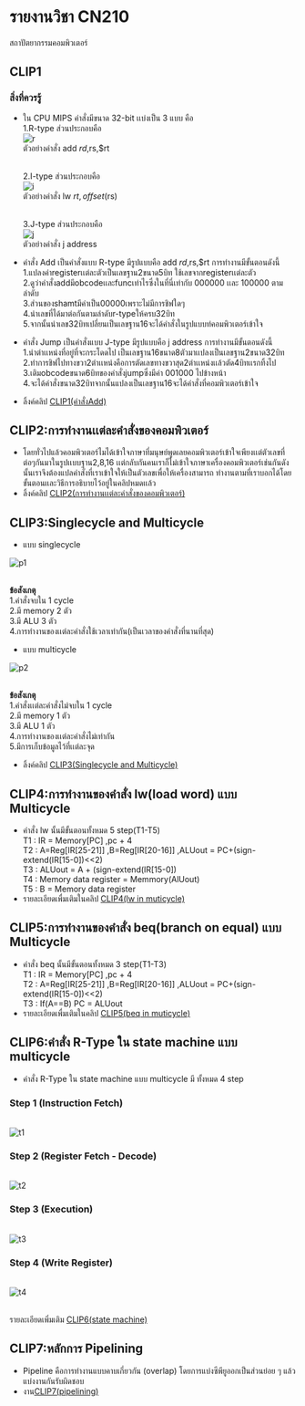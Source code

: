 # รายงานวิชา CN210 
สถาปัตยากรรมคอมพิวเตอร์
## CLIP1
### สิ่งที่ควรรู้
- ใน CPU MIPS คำสั่งมีขนาด 32-bit เเบ่งเป็น 3 แบบ คือ
  <br>1.R-type ส่วนประกอบคือ
  <br>![r](https://lh3.googleusercontent.com/O-jKbPnwE1kc319eqSgEFoVvowAM75rzraNyQaQ7EaIifmswtU0miSSe_YQANMKfA5ZifO8e88lj70E_4219Yh8ccGaURF-8zeZlnRlghcCge-9ggKCAaZ1cyCib8kGbBfDCk8eBKJMHDpQunScyiZrxDtICPeP-64NIsLFAlLjJ3cuHBcYlX4-1zqajmuxns6iQSEWgZwdMPEJuV6YhMVdNu9lEQ6bfQUxmX0d4HNkWTrULOGzKxQucL8dxY6qRxOCuJfRKD-OdpARO_V07fZ0u8bKZYW-jux_7DADeKCj7--EFGNthopxSXXtRlbYZktAldO5cyv--15fm0uGYnXdRUFtH2DawpmwExQO7jzNru3XY8NGbcw6Bobs1EnnlWNZfWZLycmqm515MNaCa3LPttWgb4I9pEwypt96rQCpbm38M6Y4diRrO_UMACCnvUtQQxsjDaUdHHEA0cfFFFrSA9yVqSDkPytNSLz0W1X4NLsizerZ_TEkESngz8pLS1gdk-IgwIynlVmjMXK-wqBKegGJ4qaI-ZmqRnpz9ENL7qHCqnRMHrpfE3i9B1AdxmksT5ULYvUNu7pLdnVW_DlTCd20twUwGdIoNg5oLD03_FFu9C--4v4-NpK6gVG9KJEPJTmVT0eOeO66Nr881XYwGRWt6RrIciX2X0U76ROwcPt1vRy6uMZvJFMD7PhPiwJM-dK6LmY4jB1lGy2gdmUxE3bcPwuLiwbu8uaVfihWe_IJl5jfw=w648-h45-no)
  <br>ตัวอย่างคำสั่ง add $rd,$rs,$rt
  
  <br>2.I-type ส่วนประกอบคือ
  <br>![i](https://lh3.googleusercontent.com/VT9A3AAMsq3w8DXFw9cvQto-FkjkCkByaMYusK3HLjk6KHRs9hPBXyT3GQqRJNJYg34mEkUz_FXS2BuuD5eJIIwzW354_jgF8tvR2fGdfE2L4RwxOZVUrPX5RvFA2OYy_xl55S1yPB-pBPicK2MxJ9sNb2acsEX8MmMr_3QKNoBcYrmkQ2e-5q5l0MfSEo1TptKUWbBKe3vigML-_aICTTBRhfMF-R1TMsKIW7VDzVaUiatF_9ttxuRvL6cp4JXKkrTk0GCKvu49XVhs_r0JSnuVozHFlSC4LyvPEswd2uUoJsPbPiA8-baxma5VqI1SFffioqFG1NBqghSdX5BfPgCyeo1QNcUAgcNRWBbgZiCTwblaYvAYmh6TcebqfSBArH0WPJM6jAKB2VwR8v7DA_E4AfpEenR43JDprCy-5kLj0artT_hjRZqUoZVUoMe9x8KqyNX6SoBUr4V7_THw8Wo2vbWQ0VZvhLJU5WHD00-ulSDz_Xa8O_PvF5_thEKZoyGf5f0FHRcCrdbj_t6CY9-AI_AfvOGA7IHgx0OvfF7MLlQp2yfBrk1NzanvTu9pz4s6MNIeyXj9w2g7y_5bYDvLqn4QG5hF36oeApoVhGpfynBLoZKm-EhBxTJBWMfL-GODKk_V2s83gkkyKWI59-jGPGnZqYoz2VJhYy7TVa-K_2VPwhoGnUXYVhlZ7Uyi8UE7oDMhGwRYMA4tUB7pdI_AitOEY9uk_YYOlHDkGwry7ctHsJBV=w506-h44-no)
  <br>ตัวอย่างคำสั่ง lw $rt,offset($rs)

  <br>3.J-type ส่วนประกอบคือ
  <br>![j](https://lh3.googleusercontent.com/kwa3QMC7w8bMvTl4nfnmgbl4pQDYHOdJp1zpslfg1tHNGW4QTk4VKPTRMKLX2c_qnI1oR9XUCOFxlrSK2bot9384Hbuy230Zn-oLU-LcLIB1lbYDOlitMqe1-s6MzO8yhwVymjfbK_0dLaKIGPy_GFHZ-gtf0hZFrhTvSh8VAlQcp0nUN7aLZEHPIQehszscbTh8W_XuQSm7dyq2Ep1Nny0DI6iVyP4m_DLKoe4VEjdbp82Fbmb9DWPrmAT1Ta12VnIP6dE7nljFWK8UX38N5a_wPlr7nm3qlXEKNbW74pgRBnOgssRTca4qIdAjKtnnsxQwWuWXElVVJisAdhis9bbWilPw5KQmxZwhUfGdtLZ5MV04zS58JSQfg5LLxcw8Byjcvf80ACI46ezGjhQ3fZrl0CeLhAW9V_qDxAUY0RNgIJluzChz-jnq5ftZwcDMeaCJm5UQhTPK7BtZdD8YAwTKGS-xcDVDdVz8C8SWinzyn-AZtSwCyzaxFHK8dyeeCCZxLDwn5c9PuMWMwcHfSjau_pzYzA3Hwax02XbnpD09hcz0hv6O3Wm5i66SBjVy_L9SYFAFHVPdf4Ff8OggnkR1oNZtId9tjlmg5ArhVsL5zWkx8W6YjEQyDOIeeeBzFI1gpRP4pWvf7AB1PoedhK43potmiTsKQV-11Zbmjz9ksCyK8_AMEskzLkg=w336-h42-no) 
  <br>ตัวอย่างคำสั่ง j address
  
- คำสั่ง Add เป็นคำสั่งแบบ R-type มีรูปแบบคือ add $rd,$rs,$rt การทำงานมีขั้นตอนดังนี้
  <br>1.แปลงค่าregisterเเต่ละตัวเป็นเลขฐาน2ขนาด5บิท ใช้เลขจากregisterเเต่ละตัว
  <br>2.ดูว่าคำสั่งaddมีobcodeเเละfuncเท่าไรซึ่งในที่นี่เท่ากับ 000000 เเละ 100000 ตามลำดับ
  <br>3.ส่วนของshamtมีค่าเป็น00000เพราะไม่มีการชิฟใดๆ
  <br>4.นำเลขที่ได้มาต่อกันตามลำดับr-typeให้ครบ32บิท
  <br>5.จากนั้นนำเลข32บิทเปลี่ยนเป็นเลขฐาน16จะได้คำสั่งในรูปแบบท่คอมพิวเตอร์เข้าใจ

- คำสั่ง Jump เป็นคำสั่งแบบ J-type มีรูปแบบคือ j address การทำงานมีขั้นตอนดังนี้
  <br>1.นำตำเเหน่งที่อยู่ที่จะกระโดดไป เป็นเลขฐาน16ขนาด8ตัวมาเเปลงเป็นเลขฐาน2ขนาด32บิท
  <br>2.ทำการชิฟไปทางขวา2ตำเเหน่งคือการตัดเลขทางขวาสุด2ตำเเหน่งเเล้วตัด4บิทเเรกทิ้งไป
  <br>3.เติมobcodeขนาด6บิทของคำสั่งjumpซึ่งมีค่า 001000 ไปข้างหน้า
  <br>4.จะได้คำสั่งขนาด32บิทจากนั้นแปลงเป็นเลขฐาน16จะได้คำสั่งที่คอมพิวเตอร์เข้าใจ
  
- ลิ้งค์คลิป [CLIP1(คำสั่งAdd)](https://youtu.be/TIVSc03Wvfw)


## CLIP2:การทำงานเเต่ละคำสั่งของคอมพิวเตอร์
- โดยทั่วไปแล้วคอมพิวเตอร์ไมได้เข้าใจภาษาที่มนุษย์พูดเลยคอมพิวเตอร์เข้าใจเพียงเเต่ตัวเลขที่ต่อๆกันมาในรูปเเบบฐาน2,8,16
  เเต่กลับกันคนเราก็ไม่เข้าใจภาษาเครื่องคอมพิวเตอร์เช่นกันดังนั้นเราจึงต้องแปลคำสั่งที่เราเข้าใจให้เป็นตัวเลขเพื่อให้เครื่องสามารถ
  ทำงานตามที่เราบอกได้โดยขั้นตอนเเละวิธีการอธิบายไว้อยู่ในคลิปหมดเเล้ว
- ลิ้งค์คลิป [CLIP2(การทำงานเเต่ละคำสั่งของคอมพิวเตอร์)](https://youtu.be/jpOfA3rgDXY)


## CLIP3:Singlecycle and Multicycle

- แบบ singlecycle 

![p1](https://lings2mi.files.wordpress.com/2012/12/figure4-11-mipsdatapathr-lod-beq.gif?w=702&zoom=2)

  <br> **ข้อสังเกตุ**
  <br>1.คำสั่งจบใน 1 cycle
  <br>2.มี memory 2 ตัว
  <br>3.มี ALU 3 ตัว
  <br>4.การทำงานของเเต่ละคำสั่งใช้เวลาเท่ากัน(เป็นเวลาของคำสั่งที่นานที่สุด)
  
- แบบ multicycle
 
![p2](https://camo.githubusercontent.com/3a759f503101d7359e3b9e88a79a64b022814d5a/68747470733a2f2f692e696d6775722e636f6d2f6d5758485770542e706e67)

  <br>**ข้อสังเกตุ**
  <br>1.คำสั่งเเต่ละคำสั่งไม่จบใน 1 cycle
  <br>2.มี memory 1 ตัว
  <br>3.มี ALU 1 ตัว
  <br>4.การทำงานของเเต่ละคำสั่งไม่เท่ากัน
  <br>5.มีการเก็บข้อมูลไว้ที่เเต่ละจุด
  
- ลิ้งค์คลิป [CLIP3(Singlecycle and Multicycle)](https://youtu.be/1derkzmjMsY)
  
## CLIP4:การทำงานของคำสั่ง lw(load word) แบบ Multicycle

- คำสั่ง lw นั้นมีขั้นตอนทั้งหมด 5 step(T1-T5)
  <br>T1 : IR = Memory[PC] ,pc + 4 
  <br>T2 : A=Reg[IR[25-21]] ,B=Reg[IR[20-16]] ,ALUout = PC+(sign-extend(IR[15-0])<<2)
  <br>T3 : ALUout = A + (sign-extend(IR[15-0])
  <br>T4 : Memory data register = Memmory(AlUout)
  <br>T5 : B = Memory data register
- รายละเอียดเพื่มเติมในคลิป [CLIP4(lw in muticycle)](https://youtu.be/800tdD4IBVg)
  
## CLIP5:การทำงานของคำสั่ง beq(branch on equal) แบบ Multicycle

- คำสั่ง beq นั้นมีขั้นตอนทั้งหมด 3 step(T1-T3)
  <br>T1 : IR = Memory[PC] ,pc + 4 
  <br>T2 : A=Reg[IR[25-21]] ,B=Reg[IR[20-16]] ,ALUout = PC+(sign-extend(IR[15-0])<<2)
  <br>T3 : If(A==B) PC = ALUout 
- รายละเอียดเพื่มเติมในคลิป [CLIP5(beq in muticycle)](https://youtu.be/dxRPsdNezaU)

## CLIP6:คำสั่ง R-Type ใน state machine แบบ multicycle

- คำสั่ง R-Type ใน state machine แบบ multicycle มี ทั้งหมด 4 step

### Step 1 (Instruction Fetch)

  <br>![t1](https://lh3.googleusercontent.com/8tdB0rREkOOyEEcEGQn7PNAvX8erVN9G1uOiKIrkDGgRPWKfXEVuyJVjwn_8nAMaBq0iiqtoB3ax2kuHJdAM60qBK7KPt5843zDPH0MR9OR8j-27nqz2oE0SnyCeynHa8_czT_p2CgV3Dk5w6BkZlV8INuiNxqw98udcQkyZGgJRt8KlcH9L1TSrX7fJxRh7g4BSH9HOLXHlHsNj5M5S-uBI6o8qEwGmETF90uKf1u2sja4Qq80jXHWctQlGZT2E86SCe5uByWigp_KA7Ki9kOScyrdKczy1z4IXOA-ZGsEzD75Z97jX_FrgOKuGeGxTBqfEh2-3NZ19A1WJpPca5CDYgzQfkN7O_KQozogd7-lGtRIKSMSJzFAcwTucD8UtmsTmnCwKiDGePg3Y2JsOaI62dA9OBV8L4lQcpyI8ghW2x4y2UteZdn5XFec0YHt5ZAKZqkK6jHO_2ID-YfrcBKO-56vmVVLweavlPGLWUCMLXJpTuC6jYo48SuQ_I6deKcuX_PV-GeJc-FmjtLvMYH7ibbP_zhSlIQXgT45D7mM6xZoZIJuWxxJG9JKDvrOemYj1caC3Qbo4PoagqkQ15M3lntpDf2bMaBwTq5Ow9-YOpXmxhbWv7sGkguh_mNA_WkdHUeoQNcp7_PGeLUgJnz9F35qYPPIdzj8uzKsenBuR2IRRWP2eofT4VZDa7r1WSH6GPaoW6GyCqiTednnVzzXbKMb7qlcuMoFe7L2sLTgPaesMBI_z=w954-h675-no)
  
### Step 2 (Register Fetch - Decode)

  <br>![t2](https://lh3.googleusercontent.com/DwmWnajmWdzc3Fia_hxYjUIAd9AyQKCjIXoK1qw0C1SH_DrN1M5Aa00LE2N71wETTewAjegwakkAypGE89G8HtGdBGqXDHfytfVot7L29Y3iUdQr8wzd5qeObPnGjDi8Wyf64cu_7Jq3LbwHwSj-WCVE4CyV5QODQOx0t2G7VM_cRkrO7BbE1W477f-OHK8vRkNClpeB8FfGy6TZjWHJvkcU5wOuAsp4lr328gzbWzLDmWZ4Z3OHcNsKtJGJyrKvKu-7857o7s_VI7if5j8VGgfz-5xjh-SkYj7-rmQHodGRFX7TElb60egaAl6TVPNNEHKwH3DH4elLoNqqinCH5Ns0Dg8ZEmJ9pRNrht5W3wn2IesxWXVlZS3y6I-SyHkOCNj3EEymOR_K5GIb5LrhSawOy2frhXjU4iPudN8-nHeq39Dg9B0EScWRZDrNu7W0yeoQRBr6c1ftfK0EWgWFJ0OfBNj7JQMtEpGrddQjuRTjEPh_lx4iMmxLRylud5GClh-f2OLDsDknN4a5t-gtZudkxU1_V0xS2GMwU-MUOrdiMWRi-pYszEOSAUadh0oUULInlZ_utg_tJl9FUH3-ORR9tyJOjajgTc8LpAN4-E3NoPTKVnuti_M_67WXYN9P31KrEzjy1Z0-8la7R1BQ1aFp5f2gb_rr5pZ-tubQVTSyipW6lRSCqvM9VKYRNVVlo7rb_JH5pUiz6wkAn4yDxW7h_gcUVzYvHyntvht8G-ZjMQF-mHht=w771-h578-no)
  
### Step 3 (Execution)

  <br>![t3](https://lh3.googleusercontent.com/qMS0auswq1YYhOSlPAfJnbrgp1RyCRuhs_PTcfFnXGlEANmliM3k6il9xE7yuOJTzUNS_FcLqfLdaCmFsIHmFTb0b9cjojqUpn02P9X8yWIEmXgkixC6o0GjO38t9dZ-zH7YKKvlVcE7bp1cWQWX7BBAWfyTU4DNBh8-PerquiHvoTmSZqJuuMykeIv8-6gyzeJbOy9JOQTxpbOtB_SgHSkEczvXOJJlBU8GyL9w0d7GOEMtPkFRmaxAXGykQblOhnhknlOZeaJbQLhf_d1js82fLSjfL6JA1lRonOJAif1umHOTi_gVyODEliMxR3lqDJnwy3J2Ieb0ZfdXvbphLb_6cr30ycTMBmmXkHDYt-qBgzKfxE0Q1blVAnstT5wPYm1BO9ImTmiz0OGBhbBFYLeg08VXbb8KcJbz5w4Nuv9ePGxNV9-O46HLwO7HErLVH-EiIEH43d3tUoICEJwfI-eItzoIqpL4do-pY2PKIlm2L7gOczwp8YcrPc3p_ssl_WHS8DOFSQdK4VV7Ufvpi7RfNIV82hq8a1TorKOlBjH66315KJ6CGGqU6YFLUxT1vDix__5-C-EolPQkFJWlREYWrIcLtF5Jr_HFnS_YT98M8UopDpF26u3vrTqspeEzxSnWJ9kC_qRaCxeWRr8_pfJAKr3pK6edZxubYg7RI-4AUnPnTdK_FYBcETk=w942-h665-no)
  
### Step 4 (Write Register)

  <br>![t4](https://lh3.googleusercontent.com/MsGCNeBmATQpM0CdvzNShlgpUbsQILblSVyiALrhNKXJUqQysxFacK_JeDRQyaH-31MAQYFxq_3mPPEZ_5Ycd_XyZiyIBYZU_OnRealZ9R813ahvj3Uo6ep-3-_MzXf2k7jdPe1Lvj9fdJF7C-1vPPR2TPP6gIZe6d11H2r1quQUk3BkcobE9pMghqEtUI3J9tIc6GEIG2SiOCFt9gDi6T_XUJWalBbj4ypY0js58jF4xU40N-dMNEh5wuob9FtWPoLWlPLKxu5T_8SjDLdK3sXdTGnZ8fsFKqnVIponme1bMrxG4v7OsU31CuueMmW7ZJw_IDGoeb5PgSxfqjLVRlWDEJivUPnB28SFijFVB6oR8wUBmfUSMzeTzvPb04Sw86SiHhKn-7K4VBd8J6nlzCYQvDCqRaiUWtFbmt_EFlVT0Q2VVbmliFJaStOJC4Pr0T-usgpJ5pXK_t9Qb1oGFxbMEvzBOjs2Ybw4Pl93ZXCg8zteOctEiCjH3CzIj7t6ZdPt3Vclob8XLFxbdDsVTgsreZjvwMClpHt_CVQbocZheOx5E7kvQS6Zqnit6HEGr_YFsN88qXb9pjkxqgcJK5UF5TALeam03LZzzhxw8J9245nnDEWg11vVxrvHQr0WYCcDnvChEOLQrdizuSDwYeD-Jr6Pd_mP51gIONl13ePsdY_B1F5pd_c7ggnRL52pl6-VAevmpzfN55zmL-bD_cMSe55Ctff5WH_q23Lcw0HYJ99rreuq=w783-h578-no)
  
  <br>รายละเอียดเพิ่มเติม [CLIP6(state machine)](https://youtu.be/RPju27-zyPM)
  
## CLIP7:หลักการ Pipelining
- Pipeline คือการทำงานแบบคาบเกี่ยวกัน (overlap) โดยการแบ่งซีพียูออกเป็นส่วนย่อย ๆ แล้วแบ่งงานกันรับผิดชอบ
- งาน[CLIP7(pipelining)](ลิ้ง)
